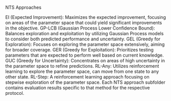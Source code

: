 NTS Approaches

EI (Expected Improvement): Maximizes the expected improvement, focusing on areas of the parameter space that could yield significant improvements in the objective.
GP-LCB (Gaussian Process Lower Confidence Bound): Balances exploration and exploitation by utilizing Gaussian Process models to consider both predicted performance and uncertainty.
GEL (Greedy for Exploration): Focuses on exploring the parameter space extensively, aiming for broader coverage.
GER (Greedy for Exploitation): Prioritizes testing parameters that are expected to perform well based on current knowledge.
GUC (Greedy for Uncertainty): Concentrates on areas of high uncertainty in the parameter space to refine predictions.
RL-Any: Utilizes reinforcement learning to explore the parameter space, can move from one state to any other state.
RL-Step: A reinforcement learning approach focusing on stepwise exploration of the parameter space.
Each NTS approach subfolder contains evaluation results specific to that method for the respective protocol.
